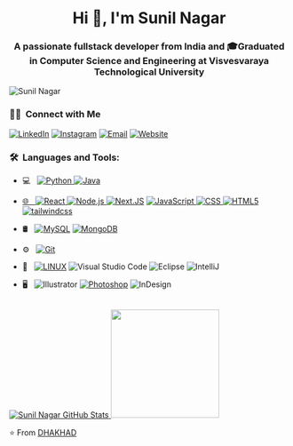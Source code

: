 <h1 align="center">Hi 👋, I'm Sunil Nagar</h1>
<h3 align="center">A passionate fullstack developer from India and 🎓Graduated in Computer Science and Engineering at Visvesvaraya Technological University</h3>
<p align="left"> <img src="https://komarev.com/ghpvc/?username=DHAKHAD&label=Profile%20views&color=0e75b6&style=flat" alt="Sunil Nagar" /> </p>
<h3> 🤝🏻 &nbsp;Connect with Me </h3>

<p align="left">
<a href="https://www.linkedin.com/in/sunil-nagar-7775s/"><img alt="LinkedIn" src="https://img.shields.io/badge/LinkedIn-Sunil%20Nagar-blue?style=flat-square&logo=linkedin"></a>
<a href="https://www.instagram.com/sunilnagar777/"><img alt="Instagram" src="https://img.shields.io/badge/Instagram-sunilnagar777-blue?style=flat-square&logo=instagram"></a>
<a href="mailto:sunilnagar9785@gmail.com"><img alt="Email" src="https://img.shields.io/badge/Email-sunilnagar9784@gmail.com-blue?style=flat-square&logo=gmail"></a>
<a href="https://linktr.ee/Sunil_Nagar7"><img alt="Website" src="https://img.shields.io/badge/Website-https://linktr.ee/Sunil_Nagar7-blue?style=flat-square&logo=website"></a>  
</p>
<h3>🛠 &nbsp;Languages and Tools:</h3>

- 💻 &nbsp;
  <a href="https://www.python.org" target="_blank" rel="noreferrer"> ![Python](https://img.shields.io/badge/-Python-333333?style=flat&logo=python) </a>
  <a href="https://www.java.com" target="_blank" rel="noreferrer">  ![Java](https://img.shields.io/badge/-Java-333333?style=flat&logo=java)
  
- 🌐 &nbsp;
  <a href="https://reactjs.org/" target="_blank" rel="noreferrer">  ![React](https://img.shields.io/badge/-React-333333?style=flat&logo=react) </a>
  <a href="https://nodejs.org/" target="_blank" rel="noreferrer">![Node.js](https://img.shields.io/badge/-Node.js-333333?style=flat&logo=node.js) </a>
   <a href="https://nextjs.org/" target="_blank" rel="noreferrer"> ![Next.JS]( https://img.shields.io/badge/N-NEXT.JS-black)</a>
  <a href="https://developer.mozilla.org/en-US/docs/Web/JavaScript" target="_blank" rel="noreferrer">![JavaScript](https://img.shields.io/badge/-JavaScript-333333?style=flat&logo=javascript) </a>
  <a href="https://www.w3schools.com/css/" target="_blank" rel="noreferrer">![CSS](https://img.shields.io/badge/-CSS-333333?style=flat&logo=CSS3&logoColor=1572B6) </a>
  <a href="https://www.w3.org/html/" target="_blank" rel="noreferrer"> ![HTML5](https://img.shields.io/badge/-HTML5-333333?style=flat&logo=HTML5) </a>
  <a href="https://tailwindcss.com/" target="_blank" rel="noreferrer"> ![tailwindcss](https://img.shields.io/badge/-tailwindcss-333333?style=flat&logo=tailwindcss) </a> 
- 🛢 &nbsp;
   <a href="https://www.mysql.com/" target="_blank" rel="noreferrer"> ![MySQL](https://img.shields.io/badge/-MySQL-333333?style=flat&logo=mysql)</a>
   <a href="https://www.mongodb.com/" target="_blank" rel="noreferrer">![MongoDB](https://img.shields.io/badge/-MongoDB-333333?style=flat&logo=mongodb) </a>
- ⚙️ &nbsp;
    <a href="https://git-scm.com/" target="_blank" rel="noreferrer">![Git](https://img.shields.io/badge/-Git-333333?style=flat&logo=git) </a>
- 🔧 &nbsp;
  <a href="https://www.linux.org/" target="_blank" rel="noreferrer">![LINUX](https://img.shields.io/badge/-LINUX-333333?style=flat&logo=LINUX)</a>
  ![Visual Studio Code](https://img.shields.io/badge/-Visual%20Studio%20Code-333333?style=flat&logo=visual-studio-code&logoColor=007ACC)
  ![Eclipse](https://img.shields.io/badge/-Eclipse-333333?style=flat&logo=eclipse-ide&logoColor=2C2255)
  ![IntelliJ](https://img.shields.io/badge/-IntelliJ-333333?style=flat&logo=intellij)
- 🖥 &nbsp;
  ![Illustrator](https://img.shields.io/badge/-Illustrator-333333?style=flat&logo=adobe-illustrator)
  <a href="https://www.photoshop.com/en" target="_blank" rel="noreferrer">![Photoshop](https://img.shields.io/badge/-Photoshop-333333?style=flat&logo=adobe-photoshop)</a>
  ![InDesign](https://img.shields.io/badge/-InDesign-333333?style=flat&logo=adobe-indesign)
<br/>

<a href="https://github.com/DHAKHAD">
  

<img src="https://github-readme-stats.vercel.app/api?username=DHAKHAD&show_icons=true&hide_border=true&count_private=true&theme=shades-of-purple&icon_color=fad000" alt="Sunil Nagar GitHub Stats">
 <img height="195em" src="https://github-readme-stats.vercel.app/api/top-langs/?username=DHAKHAD&theme=buefy&layout=compact" />
</a>
<br/>



⭐️ From [DHAKHAD](https://github.com/DHAKHAD)

